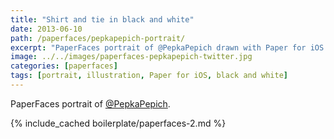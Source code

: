 ```yaml
---
title: "Shirt and tie in black and white"
date: 2013-06-10
path: /paperfaces/pepkapepich-portrait/
excerpt: "PaperFaces portrait of @PepkaPepich drawn with Paper for iOS on an iPad."
image: ../../images/paperfaces-pepkapepich-twitter.jpg
categories: [paperfaces]
tags: [portrait, illustration, Paper for iOS, black and white]
---
```


PaperFaces portrait of [@PepkaPepich](https://twitter.com/PepkaPepich).

{% include_cached boilerplate/paperfaces-2.md %}
